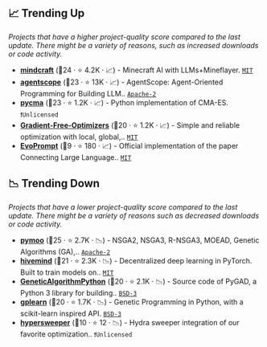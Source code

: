## 📈 Trending Up

_Projects that have a higher project-quality score compared to the last update. There might be a variety of reasons, such as increased downloads or code activity._

- <b><a href="https://github.com/mindcraft-bots/mindcraft">mindcraft</a></b> (🥇24 ·  ⭐ 4.2K · 📈) - Minecraft AI with LLMs+Mineflayer. <code><a href="http://bit.ly/34MBwT8">MIT</a></code>
- <b><a href="https://github.com/agentscope-ai/agentscope">agentscope</a></b> (🥇23 ·  ⭐ 13K · 📈) - AgentScope: Agent-Oriented Programming for Building LLM.. <code><a href="http://bit.ly/3nYMfla">Apache-2</a></code>
- <b><a href="https://github.com/CMA-ES/pycma">pycma</a></b> (🥇23 ·  ⭐ 1.2K · 📈) - Python implementation of CMA-ES. <code>❗Unlicensed</code>
- <b><a href="https://github.com/SimonBlanke/Gradient-Free-Optimizers">Gradient-Free-Optimizers</a></b> (🥇20 ·  ⭐ 1.2K · 📈) - Simple and reliable optimization with local, global,.. <code><a href="http://bit.ly/34MBwT8">MIT</a></code>
- <b><a href="https://github.com/beeevita/EvoPrompt">EvoPrompt</a></b> (🥉9 ·  ⭐ 180 · 📈) - Official implementation of the paper Connecting Large Language.. <code><a href="http://bit.ly/34MBwT8">MIT</a></code>

## 📉 Trending Down

_Projects that have a lower project-quality score compared to the last update. There might be a variety of reasons such as decreased downloads or code activity._

- <b><a href="https://github.com/anyoptimization/pymoo">pymoo</a></b> (🥇25 ·  ⭐ 2.7K · 📉) - NSGA2, NSGA3, R-NSGA3, MOEAD, Genetic Algorithms (GA),.. <code><a href="http://bit.ly/3nYMfla">Apache-2</a></code>
- <b><a href="https://github.com/learning-at-home/hivemind">hivemind</a></b> (🥇21 ·  ⭐ 2.3K · 📉) - Decentralized deep learning in PyTorch. Built to train models on.. <code><a href="http://bit.ly/34MBwT8">MIT</a></code>
- <b><a href="https://github.com/ahmedfgad/GeneticAlgorithmPython">GeneticAlgorithmPython</a></b> (🥇20 ·  ⭐ 2.1K · 📉) - Source code of PyGAD, a Python 3 library for building.. <code><a href="http://bit.ly/3aKzpTv">BSD-3</a></code>
- <b><a href="https://github.com/trevorstephens/gplearn">gplearn</a></b> (🥇20 ·  ⭐ 1.7K · 📉) - Genetic Programming in Python, with a scikit-learn inspired API. <code><a href="http://bit.ly/3aKzpTv">BSD-3</a></code>
- <b><a href="https://github.com/automl/hypersweeper">hypersweeper</a></b> (🥉10 ·  ⭐ 12 · 📉) - Hydra sweeper integration of our favorite optimization.. <code>❗Unlicensed</code>

